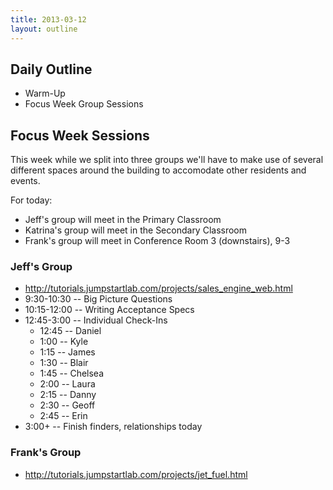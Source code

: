 ```yaml
---
title: 2013-03-12
layout: outline
---
```


## Daily Outline

* Warm-Up
* Focus Week Group Sessions

## Focus Week Sessions

This week while we split into three groups we'll have to make use of several different spaces around the building to accomodate other residents and events.

For today:

* Jeff's group will meet in the Primary Classroom
* Katrina's group will meet in the Secondary Classroom
* Frank's group will meet in Conference Room 3 (downstairs), 9-3

### Jeff's Group

* http://tutorials.jumpstartlab.com/projects/sales_engine_web.html
* 9:30-10:30 -- Big Picture Questions
* 10:15-12:00 -- Writing Acceptance Specs
* 12:45-3:00 -- Individual Check-Ins
  * 12:45 -- Daniel
  * 1:00 -- Kyle
  * 1:15 -- James
  * 1:30 -- Blair
  * 1:45 -- Chelsea
  * 2:00 -- Laura
  * 2:15 -- Danny
  * 2:30 -- Geoff
  * 2:45 -- Erin
* 3:00+ -- Finish finders, relationships today

### Frank's Group

* http://tutorials.jumpstartlab.com/projects/jet_fuel.html
